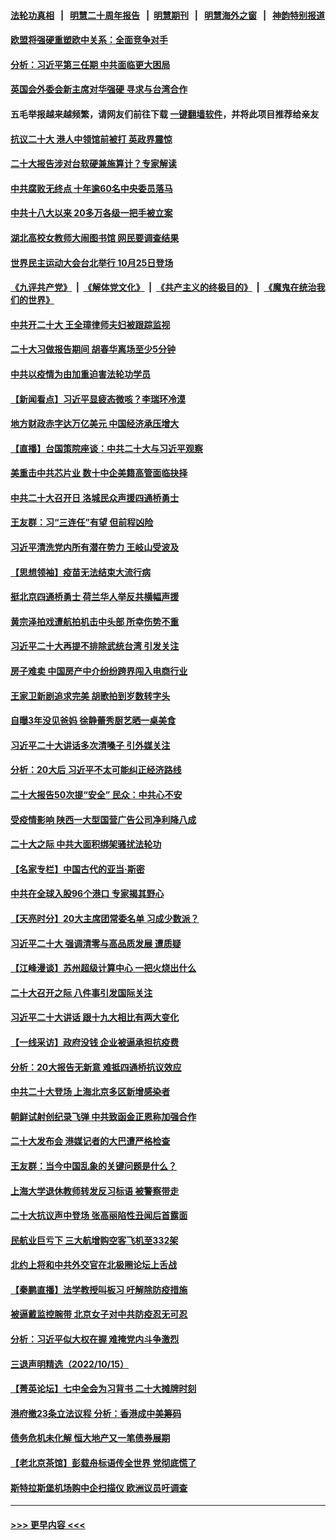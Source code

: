 #### [法轮功真相](https://github.com/gfw-breaker/truth/blob/master/README.md?t=0) &nbsp;&nbsp;|&nbsp;&nbsp; [明慧二十周年报告](https://github.com/gfw-breaker/mh-reports/blob/master/README.md?t=0) &nbsp;&nbsp;|&nbsp;&nbsp;[明慧期刊](https://github.com/gfw-breaker/mh-qikan) &nbsp;&nbsp;|&nbsp;&nbsp; [明慧海外之窗](https://github.com/gfw-breaker/mh-news/blob/master/README.md?t=0) &nbsp;&nbsp;|&nbsp;&nbsp; [神韵特别报道](https://github.com/gfw-breaker/mh-news/blob/master/shenyun.md?t=0)
#### [欧盟将强硬重塑欧中关系：全面竞争对手](../pages/nsc413/n13847362.md?t=10180101) 
#### [分析：习近平第三任期 中共面临更大困局](../pages/nsc413/n13846781.md?t=10180101) 
#### [英国会外委会新主席对华强硬 寻求与台湾合作](../pages/nsc413/n13847181.md?t=10180101) 
#### 五毛举报越来越频繁，请网友们前往下载 [一键翻墙软件](https://github.com/gfw-breaker/ssr-accounts)，并将此项目推荐给亲友
#### [抗议二十大 港人中领馆前被打 英政界震惊](../pages/nsc413/n13847167.md?t=10180101) 
#### [二十大报告涉对台软硬兼施算计？专家解读](../pages/nsc413/n13847036.md?t=10180101) 
#### [中共腐败无终点 十年逾60名中央委员落马](../pages/nsc413/n13847113.md?t=10180101) 
#### [中共十八大以来 20多万各级一把手被立案](../pages/nsc413/n13847093.md?t=10180101) 
#### [湖北高校女教师大闹图书馆 网民要调查结果](../pages/nsc413/n13847004.md?t=10180101) 
#### [世界民主运动大会台北举行 10月25日登场](../pages/nsc413/n13846960.md?t=10180101) 
#### [《九评共产党》](https://github.com/begood0513/9ping.md/blob/master/README.md) &nbsp;|&nbsp; [《解体党文化》](../../../../jtdwh.md/blob/master/README.md)  &nbsp;|&nbsp; [《共产主义的终极目的》](../../../../gczydzjmd.md/blob/master/README.md) &nbsp;|&nbsp; [《魔鬼在统治我们的世界》](../../../../mgztzwmdsj.md/blob/master/README.md) 
#### [中共开二十大 王全璋律师夫妇被跟踪监视](../pages/nsc413/n13846925.md?t=10180101) 
#### [二十大习做报告期间 胡春华离场至少5分钟](../pages/nsc413/n13846951.md?t=10180101) 
#### [中共以疫情为由加重迫害法轮功学员](../pages/nsc413/n13845591.md?t=10180101) 
#### [【新闻看点】习近平显疲态微咳？李瑞环冷漠](../pages/nsc413/n13846787.md?t=10180101) 
#### [地方财政赤字达万亿美元 中国经济承压增大](../pages/nsc413/n13846852.md?t=10180101) 
#### [【直播】台国策院座谈：中共二十大与习近平观察](../pages/nsc413/n13846862.md?t=10180101) 
#### [美重击中共芯片业 数十中企美籍高管面临抉择](../pages/nsc413/n13846793.md?t=10180101) 
#### [中共二十大召开日 洛城民众声援四通桥勇士](../pages/nsc413/n13846810.md?t=10180101) 
#### [王友群：习“三连任”有望 但前程凶险](../pages/nsc413/n13846785.md?t=10180101) 
#### [习近平清洗党内所有潜在势力 王岐山受波及](../pages/nsc413/n13846782.md?t=10180101) 
#### [【思想领袖】疫苗无法结束大流行病](../pages/nsc413/n13828447.md?t=10180101) 
#### [挺北京四通桥勇士 荷兰华人举反共横幅声援](../pages/nsc413/n13846812.md?t=10180101) 
#### [黄宗泽拍戏遭航拍机击中头部 所幸伤势不重](../pages/nsc413/n13846775.md?t=10180101) 
#### [习近平二十大再提不排除武统台湾 引发关注](../pages/nsc413/n13846780.md?t=10180101) 
#### [房子难卖 中国房产中介纷纷跨界闯入电商行业](../pages/nsc413/n13846744.md?t=10180101) 
#### [王家卫新剧追求完美 胡歌拍到岁数转字头](../pages/nsc413/n13846712.md?t=10180101) 
#### [自曝3年没见爸妈 徐静蕾秀厨艺晒一桌美食](../pages/nsc413/n13846737.md?t=10180101) 
#### [习近平二十大讲话多次清嗓子 引外媒关注](../pages/nsc413/n13846699.md?t=10180101) 
#### [分析：20大后 习近平不太可能纠正经济路线](../pages/nsc413/n13845672.md?t=10180101) 
#### [二十大报告50次提“安全” 民众：中共心不安](../pages/nsc413/n13846613.md?t=10180101) 
#### [受疫情影响 陕西一大型国营广告公司净利降八成](../pages/nsc413/n13846719.md?t=10180101) 
#### [二十大之际 中共大面积绑架骚扰法轮功](../pages/nsc413/n13846381.md?t=10180101) 
#### [【名家专栏】中国古代的亚当‧斯密](../pages/nsc413/n13846608.md?t=10180101) 
#### [中共在全球入股96个港口 专家揭其野心](../pages/nsc413/n13846440.md?t=10180101) 
#### [【天亮时分】20大主席团常委名单 习成少数派？](../pages/nsc413/n13846673.md?t=10180101) 
#### [习近平二十大 强调清零与高品质发展 遭质疑](../pages/nsc413/n13846671.md?t=10180101) 
#### [【江峰漫谈】苏州超级计算中心 一把火烧出什么](../pages/nsc413/n13846670.md?t=10180101) 
#### [二十大召开之际 八件事引发国际关注](../pages/nsc413/n13846666.md?t=10180101) 
#### [习近平二十大讲话 跟十九大相比有两大变化](../pages/nsc413/n13846624.md?t=10180101) 
#### [【一线采访】政府没钱 企业被逼承担抗疫费](../pages/nsc413/n13845946.md?t=10180101) 
#### [分析：20大报告无新意 难抵四通桥抗议效应](../pages/nsc413/n13846571.md?t=10180101) 
#### [中共二十大登场 上海北京多区新增感染者](../pages/nsc413/n13846573.md?t=10180101) 
#### [朝鲜试射创纪录飞弹 中共致函金正恩称加强合作](../pages/nsc413/n13846472.md?t=10180101) 
#### [二十大发布会 港媒记者的大巴遭严格检查](../pages/nsc413/n13846424.md?t=10180101) 
#### [王友群：当今中国乱象的关键问题是什么？](../pages/nsc413/n13846313.md?t=10180101) 
#### [上海大学退休教师转发反习标语 被警察带走](../pages/nsc413/n13846408.md?t=10180101) 
#### [二十大抗议声中登场 张高丽陷性丑闻后首露面](../pages/nsc413/n13846359.md?t=10180101) 
#### [民航业巨亏下 三大航增购空客飞机至332架](../pages/nsc413/n13846316.md?t=10180101) 
#### [北约上将和中共外交官在北极圈论坛上舌战](../pages/nsc413/n13846333.md?t=10180101) 
#### [【秦鹏直播】法学教授叫板习 吁解除防疫措施](../pages/nsc413/n13846298.md?t=10180101) 
#### [被逼戴监控腕带 北京女子对中共防疫忍无可忍](../pages/nsc413/n13846301.md?t=10180101) 
#### [分析：习近平似大权在握 难掩党内斗争激烈](../pages/nsc413/n13846220.md?t=10180101) 
#### [三退声明精选（2022/10/15）](../pages/nsc413/n13846328.md?t=10180101) 
#### [【菁英论坛】七中全会为习背书 二十大摊牌时刻](../pages/nsc413/n13846297.md?t=10180101) 
#### [港府撤23条立法议程 分析：香港成中美筹码](../pages/nsc413/n13846275.md?t=10180101) 
#### [债务危机未化解 恒大地产又一笔债券展期](../pages/nsc413/n13846292.md?t=10180101) 
#### [【老北京茶馆】彭载舟标语传全世界 党彻底慌了](../pages/nsc413/n13846293.md?t=10180101) 
#### [斯特拉斯堡机场购中企扫描仪 欧洲议员吁调查](../pages/nsc413/n13846264.md?t=10180101) 

----
#### [ >>> 更早内容 <<< ](../indexes/nsc413-earlier.md)
